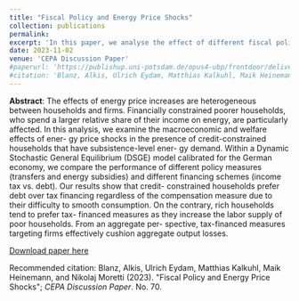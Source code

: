 ```yaml
---
title: "Fiscal Policy and Energy Price Shocks"
collection: publications
permalink: 
excerpt: 'In this paper, we analyse the effect of different fiscal policy measures in response to a non-anticipated energy price shock in a real-business-cycle model with heterogeneous households differing ith respect to their energy consumption and savings capacity.'
date: 2023-11-02
venue: 'CEPA Discussion Paper'
#paperurl: 'https://publishup.uni-potsdam.de/opus4-ubp/frontdoor/deliver/index/docId/61276/file/cepa70.pdf'
#citation: 'Blanz, Alkis, Ulrich Eydam, Matthias Kalkuhl, Maik Heinemann, and Nikolaj Moretti (2023). &quot;Fiscal Policy and Energy Price Shocks.&quot; <i>CEPA Discussion Paper</i>. No. 70.'
---
```

**Abstract**: The effects of energy price increases are heterogeneous between households and firms. Financially
constrained poorer households, who spend a larger relative share of their income on energy, are
particularly affected. In this analysis, we examine the macroeconomic and welfare effects of ener-
gy price shocks in the presence of credit-constrained households that have subsistence-level ener-
gy demand. Within a Dynamic Stochastic General Equilibrium (DSGE) model calibrated for the
German economy, we compare the performance of different policy measures (transfers and energy
subsidies) and different financing schemes (income tax vs. debt). Our results show that credit-
constrained households prefer debt over tax financing regardless of the compensation measure
due to their difficulty to smooth consumption. On the contrary, rich households tend to prefer tax-
financed measures as they increase the labor supply of poor households. From an aggregate per-
spective, tax-financed measures targeting firms effectively cushion aggregate output losses.

[Download paper here](https://publishup.uni-potsdam.de/opus4-ubp/frontdoor/deliver/index/docId/61276/file/cepa70.pdf)

Recommended citation: Blanz, Alkis, Ulrich Eydam, Matthias Kalkuhl, Maik Heinemann, and Nikolaj Moretti (2023). "Fiscal Policy and Energy Price Shocks"; <i>CEPA Discussion Paper</i>. No. 70.

